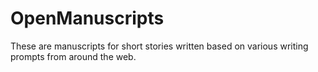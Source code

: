 # OpenManuscripts
These are manuscripts for short stories written based on various writing prompts from around the web. 

